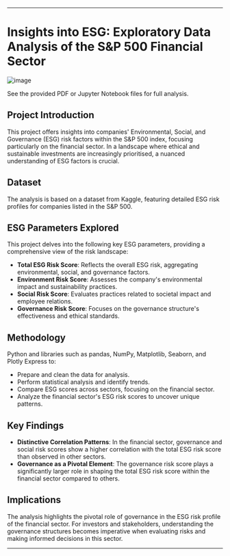 
---

# Insights into ESG: Exploratory Data Analysis of the S&P 500 Financial Sector

![image](https://github.com/FredSabu/ESG_FinancialSector/assets/130511381/4d6e10da-1583-4a0a-9fb7-5cafcdd8b583)

See the provided PDF or Jupyter Notebook files for full analysis.


## Project Introduction

This project offers insights into companies' Environmental, Social, and Governance (ESG) risk factors within the S&P 500 index, focusing particularly on the financial sector. In a landscape where ethical and sustainable investments are increasingly prioritised, a nuanced understanding of ESG factors is crucial. 



## Dataset

The analysis is based on a dataset from Kaggle, featuring detailed ESG risk profiles for companies listed in the S&P 500. 

## ESG Parameters Explored

This project delves into the following key ESG parameters, providing a comprehensive view of the risk landscape:

- **Total ESG Risk Score**: Reflects the overall ESG risk, aggregating environmental, social, and governance factors.
- **Environment Risk Score**: Assesses the company's environmental impact and sustainability practices.
- **Social Risk Score**: Evaluates practices related to societal impact and employee relations.
- **Governance Risk Score**: Focuses on the governance structure's effectiveness and ethical standards.

## Methodology

Python and libraries such as pandas, NumPy, Matplotlib, Seaborn, and Plotly Express to:

- Prepare and clean the data for analysis.
- Perform statistical analysis and identify trends.
- Compare ESG scores across sectors, focusing on the financial sector.
- Analyze the financial sector's ESG risk scores to uncover unique patterns.

## Key Findings

- **Distinctive Correlation Patterns**: In the financial sector, governance and social risk scores show a higher correlation with the total ESG risk score than observed in other sectors.
- **Governance as a Pivotal Element**: The governance risk score plays a significantly larger role in shaping the total ESG risk score within the financial sector compared to others.

## Implications

The analysis highlights the pivotal role of governance in the ESG risk profile of the financial sector. For investors and stakeholders, understanding the governance structures becomes imperative when evaluating risks and making informed decisions in this sector.

---



